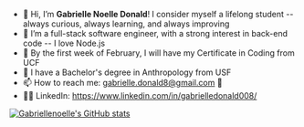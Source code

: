 - 👋 Hi, I’m <b>Gabrielle Noelle Donald</b>! I consider myself a lifelong student -- always curious, always learning, and always improving
- 👀 I’m a full-stack software engineer, with a strong interest in back-end code -- I love Node.js
- 👾 By the first week of February, I will have my Certificate in Coding from UCF
- 💯 I have a Bachelor's degree in Anthropology from USF
- 📫 How to reach me: gabrielle.donald8@gmail.com 📨
- 👩‍💻 LinkedIn: https://www.linkedin.com/in/gabrielledonald008/

[![Gabriellenoelle's GitHub stats](https://github-readme-stats.vercel.app/api?username=gabriellenoelle)](https://github.com/anuraghazra/github-readme-stats)



<!---
gabriellenoelle/gabriellenoelle is a ✨ special ✨ repository because its `README.md` (this file) appears on your GitHub profile.
You can click the Preview link to take a look at your changes.
--->

